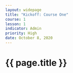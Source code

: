```yaml
---
layout: widepage
title: "Kickoff: Course One"
course: 1
lesson: 1
indicator: Admin
priority: High
date: October 8, 2020
---
```


# {{ page.title }}

